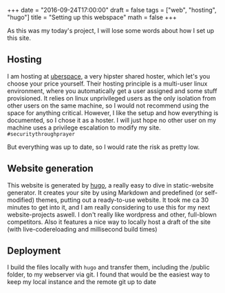 +++
date = "2016-09-24T17:00:00"
draft = false
tags = ["web", "hosting", "hugo"]
title = "Setting up this webspace"
math = false
+++

As this was my today's project, I will lose some words about how I set up this site. 

## Hosting
I am hosting at [uberspace](https://uberspace.de/), a very hipster shared hoster, which let's you choose your price yourself. Their hosting principle is a multi-user linux environment, where you automatically get a user assigned and some stuff provisioned. It relies on linux unprivileged users as the only isolation from other users on the same machine, so I would not recommend using the space for anything critical. However, I like the setup and how everything is documented, so I chose it as a hoster. I will just hope no other user on my machine uses a privilege escalation to modify my site. `#securitythroughprayer`

But everything was up to date, so I would rate the risk as pretty low. 

## Website generation
This website is generated by [hugo](https://gohugo.io/), a really easy to dive in static-website generator. It creates your site by using Markdown and predefined (or self-modified) themes, putting out a ready-to-use website. It took me ca 30 minutes to get into it, and I am really considering to use this for my next website-projects aswell. I don't really like wordpress and other, full-blown competitors. Also it features a nice way to locally host a draft of the site (with live-codereloading and millisecond build times)

## Deployment
I build the files locally with `hugo` and transfer them, including the /public folder, to my webserver via git. I found that would be the easiest way to keep my local instance and the remote git up to date